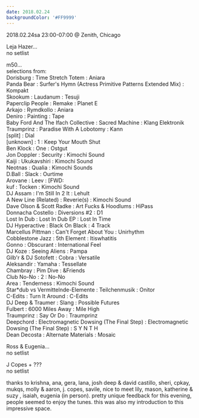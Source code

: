```yaml
---
date: 2018.02.24
backgroundColor: '#FF9999'
---
```


2018.02.24sa 23:00-07:00 @ Zenith, Chicago  

Leja Hazer...  
no setlist  

m50...  
selections from:  
Dorisburg : Time Stretch Totem : Aniara  
Panda Bear : Surfer's Hymn (Actress Primitive Patterns Extended Mix) : Kompakt  
Skookum : Laudanum : Tesuji  
Paperclip People : Remake : Planet E  
Arkajo : Rymdkollo : Aniara  
Deniro : Painting : Tape  
Baby Ford And The Ifach Collective : Sacred Machine : Klang Elektronik  
Traumprinz : Paradise With A Lobotomy : Kann  
\[split\] : Dial  
\[unknown\] : 1 : Keep Your Mouth Shut  
Ben Klock : One : Ostgut  
Jon Doppler : Security : Kimochi Sound  
Kaiji : Ukukavshiri : Kimochi Sound  
Neotnas : Qualia : Kimochi Sounds  
D.Ball : Slack : Ourtime  
Arovane : Leev : \[FWD:  
kuf : Tocken : Kimochi Sound  
DJ Assam : I'm Still In 2 It : Lehult  
A New Line (Related) : Reverie(s) : Kimochi Sound  
Dave Olson & Scott Radke : Art Fucks & Hoodlums : HiPass  
Donnacha Costello : Diversions #2 : D1  
Lost In Dub : Lost In Dub EP : Lost In Time  
DJ Hyperactive : Black On Black : 4 Track  
Marcellus Pittman : Can't Forget About You : Unirhythm  
Cobblestone Jazz : 5th Element : Itiswhatitis  
Gonno : Obscurant : International Feel  
DJ Koze : Seeing Aliens : Pampa  
Gilb'r & DJ Sotofett : Cobra : Versatile  
Aleksandir : Yamaha : Tessellate  
Chambray : Pim Dive : &Friends  
Club No-No : 2 : No-No  
Area : Tenderness : Kimochi Sound  
Star\*dub vs Vermittelnde-Elemente : Teilchenmusik : Onitor  
C-Edits : Turn It Around : C-Edits  
DJ Deep & Traumer : Slang : Possible Futures  
Fulbert : 6000 Miles Away : Mile High  
Traumprinz : Say Or Do : Traumprinz  
Deepchord : Electromagnetic Dowsing (The Final Step) : Electromagnetic Dowsing (The Final Step) : S Y N T H  
Dean Decosta : Alternate Materials : Mosaic  

Ross & Eugenia...  
no setlist  

J Copes + ???  
no setlist  

thanks to krishna, ana, gera, lana, josh deep & david castillo, sheri, cpkay, mukqs, molly & aaron, j. copes, savile, nice to meet lily, mason, katherine & suzy , isaiah, eugenia (in person). pretty unique feedback for this evening, people seemed to enjoy the tunes. this was also my introduction to this impressive space.